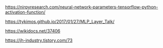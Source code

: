 

https://nirpyresearch.com/neural-network-parameters-tensorflow-python-activation-function/

https://tykimos.github.io/2017/01/27/MLP_Layer_Talk/

https://wikidocs.net/37406

https://jh-industry.tistory.com/73